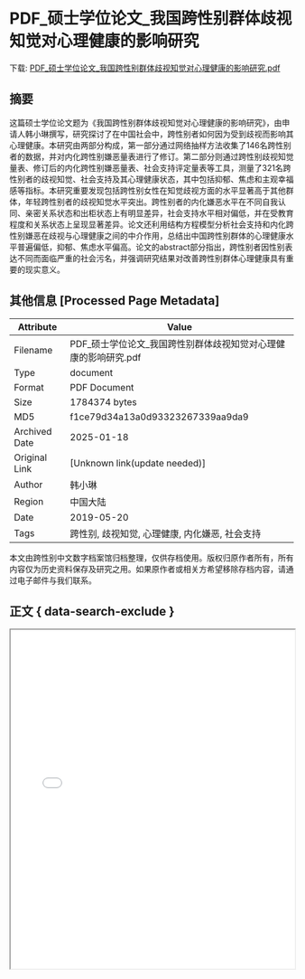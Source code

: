 # PDF_硕士学位论文_我国跨性别群体歧视知觉对心理健康的影响研究

<!-- tcd_download_link -->
下载: <a href="../PDF_硕士学位论文_我国跨性别群体歧视知觉对心理健康的影响研究.pdf" download>PDF_硕士学位论文_我国跨性别群体歧视知觉对心理健康的影响研究.pdf</a>
<!-- tcd_download_link_end -->

## 摘要

<!-- tcd_abstract -->
这篇硕士学位论文题为《我国跨性别群体歧视知觉对心理健康的影响研究》，由申请人韩小琳撰写，研究探讨了在中国社会中，跨性别者如何因为受到歧视而影响其心理健康。本研究由两部分构成，第一部分通过网络抽样方法收集了146名跨性别者的数据，并对内化跨性别嫌恶量表进行了修订。第二部分则通过跨性别歧视知觉量表、修订后的内化跨性别嫌恶量表、社会支持评定量表等工具，测量了321名跨性别者的歧视知觉、社会支持及其心理健康状态，其中包括抑郁、焦虑和主观幸福感等指标。本研究重要发现包括跨性别女性在知觉歧视方面的水平显著高于其他群体，年轻跨性别者的歧视知觉水平突出。跨性别者的内化嫌恶水平在不同自我认同、亲密关系状态和出柜状态上有明显差异，社会支持水平相对偏低，并在受教育程度和关系状态上呈现显著差异。论文还利用结构方程模型分析社会支持和内化跨性别嫌恶在歧视与心理健康之间的中介作用，总结出中国跨性别群体的心理健康水平普遍偏低，抑郁、焦虑水平偏高。论文的abstract部分指出，跨性别者因性别表达不同而面临严重的社会污名，并强调研究结果对改善跨性别群体心理健康具有重要的现实意义。

<!-- tcd_abstract_end -->

## 其他信息 [Processed Page Metadata]

| Attribute       | Value                                  |
|-----------------|----------------------------------------|
| Filename        | PDF_硕士学位论文_我国跨性别群体歧视知觉对心理健康的影响研究.pdf                             |
| Type            | document                                 |
| Format          | PDF Document                               |
| Size            | 1784374 bytes                           |
| MD5             | f1ce79d34a13a0d93323267339aa9da9                                  |
| Archived Date   | 2025-01-18                             |
| Original Link   | [Unknown link(update needed)]                         |
| Author          | 韩小琳                               |
| Region          | 中国大陆                               |
| Date            | 2019-05-20                                 |
| Tags            | 跨性别, 歧视知觉, 心理健康, 内化嫌恶, 社会支持                                 |

本文由跨性别中文数字档案馆归档整理，仅供存档使用。版权归原作者所有，所有内容仅为历史资料保存及研究之用。如果原作者或相关方希望移除存档内容，请通过电子邮件与我们联系。

## 正文 { data-search-exclude }

<!-- tcd_main_text -->
<iframe src="../PDF_硕士学位论文_我国跨性别群体歧视知觉对心理健康的影响研究.pdf" width="100%" height="600px">
    <p>无法显示PDF，请下载查看。</p>
</iframe>
<!-- tcd_main_text_end -->

